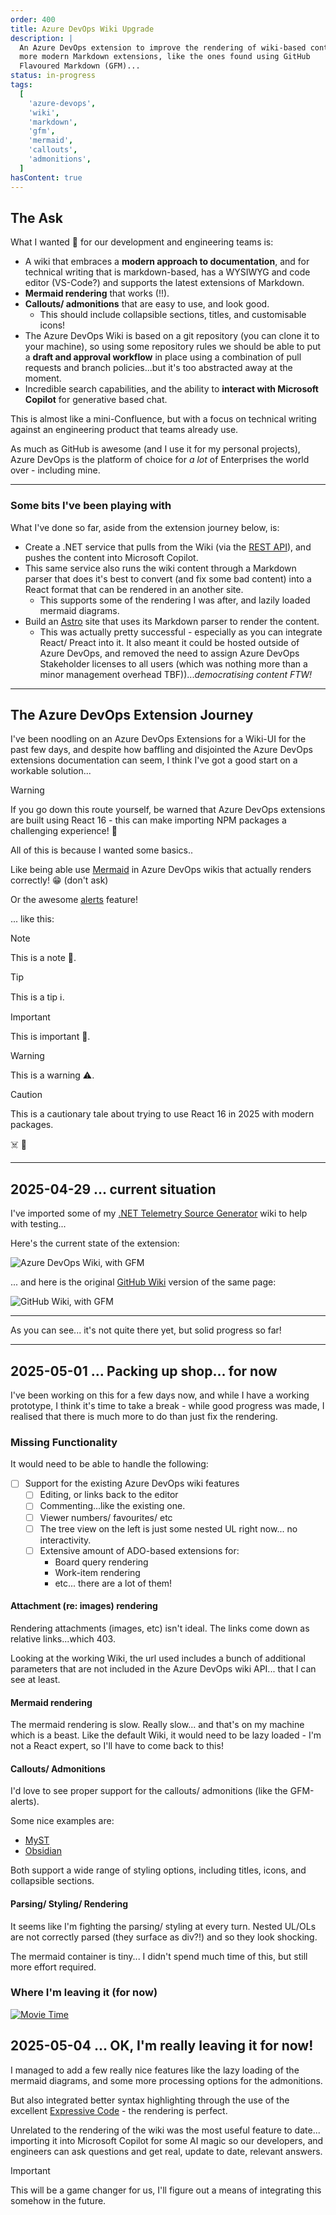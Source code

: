 ```yaml
---
order: 400
title: Azure DevOps Wiki Upgrade
description: |
  An Azure DevOps extension to improve the rendering of wiki-based content using
  more modern Markdown extensions, like the ones found using GitHub
  Flavoured Markdown (GFM)...
status: in-progress
tags:
  [
    'azure-devops',
    'wiki',
    'markdown',
    'gfm',
    'mermaid',
    'callouts',
    'admonitions',
  ]
hasContent: true
---
```


## The Ask

What I wanted 💖 for our development and engineering teams is:

- A wiki that embraces a **modern approach to documentation**, and for
  technical writing that is markdown-based, has a WYSIWYG and code editor
  (VS-Code?) and supports the latest extensions of Markdown.
- **Mermaid rendering** that works (!!).
- **Callouts/ admonitions** that are easy to use, and look good.
  - This should include collapsible sections, titles, and customisable icons!
- The Azure DevOps Wiki is based on a git repository (you can clone it
  to your machine), so using some repository rules we should be
  able to put a **draft and approval workflow** in place using a combination
  of pull requests and branch policies...but it's too abstracted away at the moment.
- Incredible search capabilities, and the ability to
  **interact with Microsoft Copilot** for generative based chat.

This is almost like a mini-Confluence, but with a focus on technical writing
against an engineering product that teams already use.

As much as GitHub is awesome (and I use it for my personal projects), Azure DevOps
is the platform of choice for _a lot_ of Enterprises the world over - including mine.

---

### Some bits I've been playing with

What I've done so far, aside from the extension journey below, is:

- Create a .NET service that pulls from the Wiki (via the
  [REST API](https://learn.microsoft.com/en-us/rest/api/azure/devops/wiki/wikis?view=azure-devops-rest-7.1)),
  and pushes the
  content into Microsoft Copilot.
- This same service also runs the wiki content through a
  Markdown parser that does it's best to convert (and fix some bad content) into
  a React format that can be rendered in an another site.
  - This supports some of the rendering I was after, and lazily loaded
    mermaid diagrams.
- Build an [Astro](https://astro.build/) site that uses its
  Markdown parser to render the content.
  - This was actually pretty successful - especially as you can integrate
    React/ Preact into it. It also meant it could be hosted outside of
    Azure DevOps, and removed the need to assign Azure
    DevOps Stakeholder licenses to all users (which was nothing more than
    a minor management overhead TBF))..._democratising content FTW!_

---

## The Azure DevOps Extension Journey

I've been noodling on an Azure DevOps Extensions for a Wiki-UI for the past few days,
and despite how baffling and disjointed the Azure DevOps extensions documentation
can seem, I think I've got a good start on a workable solution...

> [!WARNING]
>
> If you go down this route yourself, be warned that Azure DevOps extensions
> are built using React 16 - this can make importing NPM packages
> a challenging experience! 🩻

All of this is because I wanted some basics..

Like being able use [Mermaid](https://mermaid-js.github.io/mermaid/#/) in
Azure DevOps wikis that actually renders correctly! 😁 (don't ask)

Or the awesome [alerts](https://docs.github.com/en/get-started/writing-on-github/getting-started-with-writing-and-formatting-on-github/basic-writing-and-formatting-syntax#alerts)
feature!

... like this:

> [!NOTE]
>
> This is a note 📔.

> [!TIP]
>
> This is a tip ℹ️.

> [!IMPORTANT]
>
> This is important 🔔.

> [!WARNING]
>
> This is a warning ⚠️.

> [!CAUTION]
>
> This is a cautionary tale about trying to use React 16 in 2025 with modern packages.
>
> ☠️ 📎

---

## 2025-04-29 ... current situation

I've imported some of my [.NET Telemetry Source Generator](https://github.com/kjldev/purview-telemetry-sourcegenerator)
wiki to help with testing...

Here's the current state of the extension:

![Azure DevOps Wiki, with GFM](./azure-devops-wiki-upgrade/azure-devops-wiki-gfm.png)

... and here is the original [GitHub Wiki](https://github.com/kjldev/purview-telemetry-sourcegenerator/wiki)
version of the same page:

![GitHub Wiki, with GFM](./azure-devops-wiki-upgrade/github-wiki.png)

---

As you can see... it's not quite there yet, but solid progress so far!

---

## 2025-05-01 ... Packing up shop... for now

I've been working on this for a few days now, and while I have a working
prototype, I think it's time to take a break - while good progress was made,
I realised that there is much more to do than just fix the rendering.

### Missing Functionality

It would need to be able to handle the following:

- [ ] Support for the existing Azure DevOps wiki features
  - [ ] Editing, or links back to the editor
  - [ ] Commenting...like the existing one.
  - [ ] Viewer numbers/ favourites/ etc
  - [ ] The tree view on the left is just some nested UL right now... no interactivity.
  - [ ] Extensive amount of ADO-based extensions for:
    - Board query rendering
    - Work-item rendering
    - etc... there are a lot of them!

#### Attachment (re: images) rendering

Rendering attachments (images, etc) isn't ideal. The links come down as relative
links...which 403.

Looking at the working Wiki, the url used includes a bunch of additional
parameters that are not included in the Azure DevOps
wiki API... that I can see at least.

#### Mermaid rendering

The mermaid rendering is slow. Really slow... and that's
on my machine which is a beast. Like the default Wiki, it would
need to be lazy loaded - I'm not a React expert, so I'll have to come back to this!

#### Callouts/ Admonitions

I'd love to see proper support for the callouts/ admonitions (like the GFM-alerts).

Some nice examples are:

- [MyST](https://mystmd.org/guide/admonitions)
- [Obsidian](https://help.obsidian.md/callouts)

Both support a wide range of styling options, including titles, icons, and collapsible
sections.

#### Parsing/ Styling/ Rendering

It seems like I'm fighting the parsing/ styling at every turn.
Nested UL/OLs are not correctly parsed (they surface as div?!) and so they look shocking.

The mermaid container is tiny... I didn't spend much time of this,
but still more effort required.

### Where I'm leaving it (for now)

[![Movie Time](https://img.youtube.com/vi/8kAyNp6fXZQ/0.jpg)](https://www.youtube.com/watch?v=8kAyNp6fXZQ)

## 2025-05-04 ... OK, I'm really leaving it for now!

I managed to add a few really nice features like the lazy loading of
the mermaid diagrams, and some more processing options for the admonitions.

But also integrated better syntax highlighting through the use
of the excellent [Expressive Code](https://expressive-code.com/) - the
rendering is perfect.

Unrelated to the rendering of the wiki was the most useful feature to date...
importing it into Microsoft Copilot for some AI magic so our developers,
and engineers can ask questions and get real, update to date, relevant answers.

> [!IMPORTANT]
>
> This will be a game changer for us, I'll figure out a means of integrating
> this somehow in the future.
